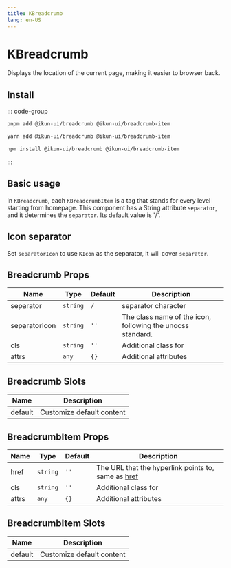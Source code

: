 ```yaml
---
title: KBreadcrumb
lang: en-US
---
```


# KBreadcrumb

Displays the location of the current page, making it easier to browser back.

## Install

::: code-group

```bash [pnpm]
pnpm add @ikun-ui/breadcrumb @ikun-ui/breadcrumb-item
```

```bash [yarn]
yarn add @ikun-ui/breadcrumb @ikun-ui/breadcrumb-item
```

```bash [npm]
npm install @ikun-ui/breadcrumb @ikun-ui/breadcrumb-item
```

:::

## Basic usage

In `KBreadcrumb`, each `KBreadcrumbItem` is a tag that stands for every level starting from homepage. This component has a String attribute `separator`, and it determines the `separator`. Its default value is '/'.

<demo src="../../../../example/breadcrumb/basic.svelte"  github='Breadcrumb'></demo>

## Icon separator

Set `separatorIcon` to use `KIcon` as the separator, it will cover `separator`.

<demo src="../../../../example/breadcrumb/separator-icon.svelte"  github='Breadcrumb'></demo>

## Breadcrumb Props

| Name          | Type     | Default | Description                                                |
| ------------- | -------- | ------- | ---------------------------------------------------------- |
| separator     | `string` | `/`     | separator character                                        |
| separatorIcon | `string` | `''`    | The class name of the icon, following the unocss standard. |
| cls           | `string` | `''`    | Additional class for                                       |
| attrs         | `any`    | `{}`    | Additional attributes                                      |

## Breadcrumb Slots

| Name    | Description               |
| ------- | ------------------------- |
| default | Customize default content |

## BreadcrumbItem Props

| Name  | Type     | Default | Description                                                                                                                                                |
| ----- | -------- | ------- | ---------------------------------------------------------------------------------------------------------------------------------------------------------- |
| href  | `string` | `''`    | The URL that the hyperlink points to, same as [href <span class="i-carbon-link text-12px" />](https://developer.mozilla.org/en-US/docs/Web/HTML/Element/a) |
| cls   | `string` | `''`    | Additional class for                                                                                                                                       |
| attrs | `any`    | `{}`    | Additional attributes                                                                                                                                      |

## BreadcrumbItem Slots

| Name    | Description               |
| ------- | ------------------------- |
| default | Customize default content |
